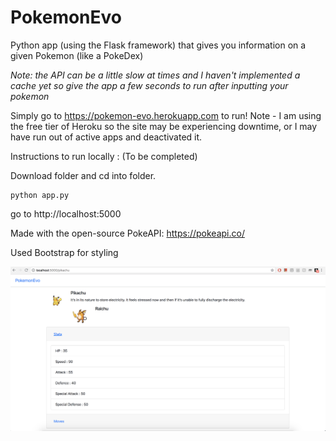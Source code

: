 # PokemonEvo

Python app (using the Flask framework) that gives you information on a given Pokemon (like a PokeDex)

*Note: the API can be a little slow at times and I haven't implemented a cache yet so give the app a few seconds to run after inputting your pokemon*

Simply go to https://pokemon-evo.herokuapp.com to run! Note - I am using the free tier of Heroku so the site may be experiencing downtime, or I may have run out of active apps and deactivated it. 


Instructions to run locally : (To be completed)

Download folder and cd into folder.
```
python app.py
```
go to http://localhost:5000

Made with the open-source PokeAPI: https://pokeapi.co/

Used Bootstrap for styling

![Alt text](images/sc1.png?raw=true "Screenshot")
